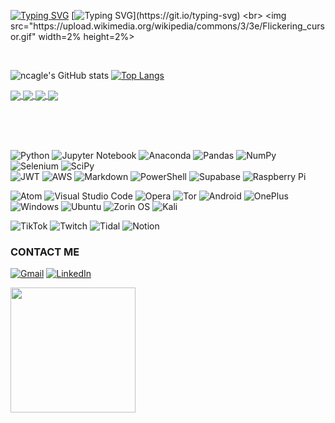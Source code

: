 <!--
**ncagle/ncagle** is a ✨ _special_ ✨ repository because its `README.md` (this file) appears on your GitHub profile.
Here are some ideas to get you started:
- 🔭 I’m currently working on ...
- 🌱 I’m currently learning ...
- 💬 Ask me about ...
- 📫 How to reach me: ...

71f8fa
81a1c1
39FF14
36bcf7
-->


[![Typing SVG](https://readme-typing-svg.demolab.com?font=Fira+Code&size=16&duration=900&pause=1000&color=39FF14&repeat=fals&width=435&height=25&lines=guest%40ncagle-repo%3A~%24+man+developer)](https://git.io/typing-svg)
[![Typing SVG](https://readme-typing-svg.demolab.com?font=Fira+Code&size=16&duration=250&pause=5000&color=39FF14&multiline=true&repeat=true&width=650&height=500&lines=DEVELOPER&emsp;&emsp;&emsp;&emsp;&emsp;&emsp;&emsp;&emsp;&emsp;&emsp;User+Info&emsp;&emsp;&emsp;&emsp;&emsp;&emsp;&emsp;&emsp;&emsp;&emsp;DEVELOPER;+;USER;&emsp;&emsp;ncagle%2C+njwcagle%2C+jaynay+--Geologist+%26+GIS+Developer;+;SYNOPSIS;&emsp;&emsp;email&emsp;&emsp;&ensp;njwcagle%40gmail.com;&emsp;&emsp;github&emsp;&emsp;github.com%2Fncagle;&emsp;&emsp;linkedin&emsp;linkedin.com%2Fin%2Fncagle;+;DESCRIPTION;&emsp;&emsp;Focused+on+applying+emerging+technologies+to+geological;&emsp;&emsp;problems.+Worked+with+Martian+landscapes%2C+hyperspectral;&emsp;&emsp;imaging%2C+geospatial+intelligence%2C+and+beekeeping.;+;SKILLS;&emsp;&emsp;%3Cplgeo%3E&emsp;+Planetary+Geology.;&emsp;&emsp;%3Ceobsv%3E&emsp;+Earth+Observation.;&emsp;&emsp;%3Crsen%3E&emsp;&emsp;Remote+Sensing.;&emsp;&emsp;%3Cfinfo%3E&emsp;+Information+Foraging.;&emsp;&emsp;%3Cgeoref%3E&emsp;Geomatics.;&emsp;&emsp;%3Cpgram%3E&emsp;+Photogrammetry.)](https://git.io/typing-svg)
<br>
<img src="https://upload.wikimedia.org/wikipedia/commons/3/3e/Flickering_cursor.gif" width=2% height=2%>


<!--
non breaking space:  &nbsp;
en size space:       &ensp;
em size space:       &emsp;

[![Typing SVG](https://readme-typing-svg.demolab.com?font=Fira+Code&size=16&duration=250&pause=50&color=39FF14&multiline=true&repeat=false&width=570&height=500&lines=DEVELOPER+++++++++++++++++User+Info++++++++++++++++DEVELOPER;+;USER;++++ncagle%2C+njwcagle%2C+jaynay+--Geologist+%26+GIS+Developer;+;SYNOPSIS;++++email+++++njwcagle%40outlook.com;++++github++++github.com%2Fncagle;++++linkedin++linkedin.com%2Fin%2Fncagle;+;DESCRIPTION;++++Focused+on+applying+emerging+technologies+to+geological;++++problems.+Worked+with+Martian+landscapes%2C+hyperspectral;++++imaging%2C+geospatial+intelligence%2C+and+beekeeping.;+;SKILLS;++++%3Cplgeo%3E+++Planetary+Geology.;++++%3Ceobsv%3E+++Earth+Observation.;++++%3Crsen%3E++++Remote+Sensing.;++++%3Cfinfo%3E+++Information+Foraging.;++++%3Cgeoref%3E++Geomatics.;++++%3Cpgram%3E+++Photogrammetry.)](https://git.io/typing-svg)

[![Typing SVG](https://readme-typing-svg.demolab.com?font=Fira+Code&size=16&duration=250&pause=50&color=39FF14&multiline=true&repeat=false&width=650&height=500
&lines=
DEVELOPER&emsp;&emsp;&emsp;&emsp;&emsp;&emsp;&emsp;&emsp;+User+Info&emsp;&emsp;&emsp;&emsp;&emsp;&emsp;&emsp;&emsp;DEVELOPER;
└──────────────────────────────────────────────────────────┘;
+;
USER;
&emsp;&emsp;ncagle%2C+njwcagle%2C+jaynay+--Geologist+%26+GIS+Developer;
+;
SYNOPSIS;
&emsp;&emsp;email&emsp;&emsp;+njwcagle%40outlook.com;
&emsp;&emsp;github&emsp;&emsp;github.com%2Fncagle;
&emsp;&emsp;linkedin&emsp;linkedin.com%2Fin%2Fncagle;
+;
DESCRIPTION;
&emsp;&emsp;Focused+on+applying+emerging+technologies+to+geological;
&emsp;&emsp;problems.+Worked+with+Martian+landscapes%2C+hyperspectral;
&emsp;&emsp;imaging%2C+geospatial+intelligence%2C+and+beekeeping.;
+;
SKILLS;
&emsp;&emsp;3Cplgeo%3E&emsp;+Planetary+Geology.;
&emsp;&emsp;3Ceobsv%3E&emsp;+Earth+Observation.;
&emsp;&emsp;3Crsen%3E&emsp;&emsp;Remote+Sensing.;
&emsp;&emsp;3Cfinfo%3E&emsp;+Information+Foraging.;
&emsp;&emsp;3Cgeoref%3E&emsp;Geomatics.;
&emsp;&emsp;3Cpgram%3E&emsp;+Photogrammetry.
)](https://git.io/typing-svg)

[![Typing SVG](https://readme-typing-svg.demolab.com/?color=81a1c1&lines=GEOSPATIAL+INTELLIGENCE;GEOLOGY;EARTH+OBSERVATION;REMOTE+SENSING;INFORMATION+FORAGING)](https://git.io/typing-svg)

┌──────────────────────────────────────────────────────────┐
DEVELOPER                 User Info                DEVELOPER

USER
    ncagle, njwcagle, jaynay --Geologist & GIS Developer

SYNOPSIS
    email     njwcagle@outlook.com
    github    github.com/ncagle
    linkedin  linkedin.com/in/ncagle

DESCRIPTION
    Focused on applying emerging technologies to geological
    problems. Worked with Martian landscapes, hyperspectral
    imaging, geospatial intelligence, and beekeeping.

SKILLS
    <plgeo>   Planetary Geology.
    <eobsv>   Earth Observation.
    <rsen>    Remote Sensing.
    <finfo>   Information Foraging.
    <georef>  Geomatics.
    <pgram>   Photogrammetry.

LANGUAGES
    -py,  --Python
        -gpd, --GeoPandas
              Support for geographic data and geometric
              operations with pandas objects.
        -ap,  --ArcPy
              Library for spatial analysis, data management,
              and conversion with ArcGIS.
    -bat, --Batch Script
          Scripting automation of Windows command-line
          instructions.
    -md,  --Markdown
          A lightweight markup language for creating
          formatted text using a plain-text editor.
    -XML, --Extensible Markup Language
          A markup language and file format for storing,
          transmitting, and reconstructing arbitrary data.
└──────────────────────────────────────────────────────────┘

$\color{gree}{\textsf{green text}}$
-->

<!--
## About me

- 🔭 Acquiring knowledge in...
- 🌱 Sharpening my skills by...
- 🧙‍♂️ Built projects for...
- ❤️ I love working with...
- ⚡ Fun fact: ...
-->


<br>

<!-- Stats and Langs -->
<!-- ![ncagle's GitHub stats](https://github-readme-stats.vercel.app/api?username=ncagle&count_private=true&show_icons=true&theme=prussian&hide=) -->
<!-- ![ncagle's GitHub stats](https://github-readme-stats.vercel.app/api?username=ncagle&count_private=true&show_icons=true&theme=nord&hide=) -->
<!-- ![ncagle's GitHub stats](https://github-readme-stats.vercel.app/api?username=ncagle&count_private=true&show_icons=true&theme=chartreuse-dark&hide=) -->
<!-- ![ncagle's GitHub stats](https://github-readme-stats.vercel.app/api?username=ncagle&count_private=true&show_icons=true&theme=blueberry&hide=) -->
<!-- ![ncagle's GitHub stats](https://github-readme-stats.vercel.app/api?username=ncagle&count_private=true&show_icons=true&theme=github_dark&hide=) -->
<!-- ![ncagle's GitHub stats](https://github-readme-stats.vercel.app/api?username=ncagle&count_private=true&show_icons=true&theme=blue-green&hide=) -->
<!-- ![ncagle's GitHub stats](https://github-readme-stats.vercel.app/api?username=ncagle&count_private=true&show_icons=true&theme=github_dark_dimmed&hide=) -->
![ncagle's GitHub stats](https://github-readme-stats.vercel.app/api?username=ncagle&count_private=true&show_icons=true&theme=ocean_dark&hide=)
[![Top Langs](https://github-readme-stats.vercel.app/api/top-langs/?username=ncagle&layout=compact)](https://github.com/ncagle/Database-Guillotine)
<!-- [![Top Langs](https://github-readme-stats-sigma-five.vercel.app/api/top-langs/?username=ncagle&layout=compact)](https://github.com/ncagle/ncagle) -->


<!-- Repos -->
<!-- [![Readme Card](https://github-readme-stats.vercel.app/api/pin/?username=ncagle&repo=Database-Guillotine&theme=tokyonight)](https://github.com/ncagle/Database-Guillotine)
[![Readme Card](https://github-readme-stats.vercel.app/api/pin/?username=ncagle&repo=Finishing-Tool-Suite&theme=tokyonight)](https://github.com/ncagle/Finishing-Tool-Suite)
[![Readme Card](https://github-readme-stats.vercel.app/api/pin/?username=ncagle&repo=MGCP-Tools&theme=tokyonight)](https://github.com/ncagle/MGCP-Tools)
[![Readme Card](https://github-readme-stats.vercel.app/api/pin/?username=ncagle&repo=Tamapgotchi&theme=tokyonight)](https://github.com/ncagle/Tamapgotchi) -->

<a href="https://github.com/ncagle/Database-Guillotine">
  <img align="center" src="https://github-readme-stats.vercel.app/api/pin/?username=ncagle&repo=Database-Guillotine&theme=tokyonight" />
</a>
<a href="https://github.com/ncagle/Finishing-Tool-Suite">
  <img align="center" src="https://github-readme-stats.vercel.app/api/pin/?username=ncagle&repo=Finishing-Tool-Suite&theme=tokyonight" />
</a>
<a href="https://github.com/ncagle/MGCP-Tools">
  <img align="center" src="https://github-readme-stats.vercel.app/api/pin/?username=ncagle&repo=MGCP-Tools&theme=tokyonight" />
</a>
<a href="https://github.com/ncagle/Tamapgotchi">
  <img align="center" src="https://github-readme-stats.vercel.app/api/pin/?username=ncagle&repo=Tamapgotchi&theme=tokyonight" />
</a>
<!-- [![Readme Card](https://github-readme-stats.vercel.app/api/pin/?username=ncagle&repo=Godzilla-Geodatabase-Deconstructor-Xtreme-Pro&theme=tokyonight)](https://github.com/ncagle/Godzilla-Geodatabase-Deconstructor-Xtreme-Pro) -->

<br><br><br>

![Python](https://img.shields.io/badge/python-3670A0?style=for-the-badge&logo=python&logoColor=ffdd54)
![Jupyter Notebook](https://img.shields.io/badge/jupyter-%23FA0F00.svg?style=for-the-badge&logo=jupyter&logoColor=white)
![Anaconda](https://img.shields.io/badge/Anaconda-%2344A833.svg?style=for-the-badge&logo=anaconda&logoColor=white)
![Pandas](https://img.shields.io/badge/pandas-%23150458.svg?style=for-the-badge&logo=pandas&logoColor=white)
![NumPy](https://img.shields.io/badge/numpy-%23013243.svg?style=for-the-badge&logo=numpy&logoColor=white)
![Selenium](https://img.shields.io/badge/-selenium-%43B02A?style=for-the-badge&logo=selenium&logoColor=white)
![SciPy](https://img.shields.io/badge/SciPy-%230C55A5.svg?style=for-the-badge&logo=scipy&logoColor=%white)<br>
![JWT](https://img.shields.io/badge/JWT-black?style=for-the-badge&logo=JSON%20web%20tokens)
![AWS](https://img.shields.io/badge/AWS-%23FF9900.svg?style=for-the-badge&logo=amazon-aws&logoColor=white)
![Markdown](https://img.shields.io/badge/markdown-%23000000.svg?style=for-the-badge&logo=markdown&logoColor=white)
![PowerShell](https://img.shields.io/badge/PowerShell-%235391FE.svg?style=for-the-badge&logo=powershell&logoColor=white)
![Supabase](https://img.shields.io/badge/Supabase-3ECF8E?style=for-the-badge&logo=supabase&logoColor=white)
![Raspberry Pi](https://img.shields.io/badge/-RaspberryPi-C51A4A?style=for-the-badge&logo=Raspberry-Pi)
<!-- ![Matplotlib](https://img.shields.io/badge/Matplotlib-%23ffffff.svg?style=for-the-badge&logo=Matplotlib&logoColor=black) -->

![Atom](https://img.shields.io/badge/Atom-%2366595C.svg?style=for-the-badge&logo=atom&logoColor=white)
![Visual Studio Code](https://img.shields.io/badge/Visual%20Studio%20Code-0078d7.svg?style=for-the-badge&logo=visual-studio-code&logoColor=white)
![Opera](https://img.shields.io/badge/Opera-FF1B2D?style=for-the-badge&logo=Opera&logoColor=white)
![Tor](https://img.shields.io/badge/Tor-7D4698?style=for-the-badge&logo=Tor-Browser&logoColor=white)
![Android](https://img.shields.io/badge/Android-3DDC84?style=for-the-badge&logo=android&logoColor=white)
![OnePlus](https://img.shields.io/badge/OnePlus-%23F5010C.svg?style=for-the-badge&logo=oneplus&logoColor=white)<br>
![Windows](https://img.shields.io/badge/Windows-0078D6?style=for-the-badge&logo=windows&logoColor=white)
![Ubuntu](https://img.shields.io/badge/Ubuntu-E95420?style=for-the-badge&logo=ubuntu&logoColor=white)
![Zorin OS](https://img.shields.io/badge/-Zorin%20OS-%2310AAEB?style=for-the-badge&logo=zorin&logoColor=white)
![Kali](https://img.shields.io/badge/Kali-268BEE?style=for-the-badge&logo=kalilinux&logoColor=white)
<!-- ![Vim](https://img.shields.io/badge/VIM-%2311AB00.svg?style=for-the-badge&logo=vim&logoColor=white) -->
<!-- ![Stellar](https://img.shields.io/badge/Stellar-7D00FF?style=for-the-badge&logo=Stellar&logoColor=white) -->

<!-- ![Adobe Photoshop](https://img.shields.io/badge/adobe%20photoshop-%2331A8FF.svg?style=for-the-badge&logo=adobe%20photoshop&logoColor=white) -->
<!-- ![Inkscape](https://img.shields.io/badge/Inkscape-e0e0e0?style=for-the-badge&logo=inkscape&logoColor=080A13) -->
<!-- ![Reddit](https://img.shields.io/badge/Reddit-%23FF4500.svg?style=for-the-badge&logo=Reddit&logoColor=white) -->
<!-- ![Wikipedia](https://img.shields.io/badge/Wikipedia-%23000000.svg?style=for-the-badge&logo=wikipedia&logoColor=white) -->
<!-- ![Stack Overflow](https://img.shields.io/badge/-Stackoverflow-FE7A16?style=for-the-badge&logo=stack-overflow&logoColor=white) -->
<!-- ![GeeksForGeeks](https://img.shields.io/badge/GeeksforGeeks-gray?style=for-the-badge&logo=geeksforgeeks&logoColor=35914c) -->
<!-- ![ResearchGate](https://img.shields.io/badge/ResearchGate-00CCBB?style=for-the-badge&logo=ResearchGate&logoColor=white) -->
<!-- ![XDA-Developers](https://img.shields.io/badge/XDA--Developers-%23AC6E2F.svg?style=for-the-badge&logo=XDA-Developers&logoColor=white) -->

![TikTok](https://img.shields.io/badge/TikTok-%23000000.svg?style=for-the-badge&logo=TikTok&logoColor=white)
![Twitch](https://img.shields.io/badge/Twitch-%239146FF.svg?style=for-the-badge&logo=Twitch&logoColor=white)
![Tidal](https://img.shields.io/badge/tidal-00FFFF?style=for-the-badge&logo=tidal&logoColor=black)
![Notion](https://img.shields.io/badge/Notion-%23000000.svg?style=for-the-badge&logo=notion&logoColor=white)

<!-- ![scikit-learn](https://img.shields.io/badge/scikit--learn-%23F7931E.svg?style=for-the-badge&logo=scikit-learn&logoColor=white) -->
<!-- ![TensorFlow](https://img.shields.io/badge/TensorFlow-%23FF6F00.svg?style=for-the-badge&logo=TensorFlow&logoColor=white) -->
<!-- ![Keras](https://img.shields.io/badge/Keras-%23D00000.svg?style=for-the-badge&logo=Keras&logoColor=white) -->


### CONTACT ME

<a href="https://mail.google.com/mail/u/0/?tab=rm#inbox?compose=new&to=njwcagle@gmail.com">![Gmail](https://img.shields.io/badge/Gmail-D14836?style=for-the-badge&logo=gmail&logoColor=white)</a>
<a href= "https://www.linkedin.com/in/yash16singh">![LinkedIn](https://img.shields.io/badge/linkedin-%230077B5.svg?style=for-the-badge&logo=linkedin&logoColor=white)</a>

<img src="https://camo.githubusercontent.com/b867e04377eea646939445ce4e0565253428256abc39c6d32d7b67aab3160d18/68747470733a2f2f63617073756c652d72656e6465722e76657263656c2e6170702f6170693f747970653d776176696e6726636f6c6f723d6772616469656e74266865696768743d3130302673656374696f6e3d666f6f746572" height="200" theme=tokyonight/>
